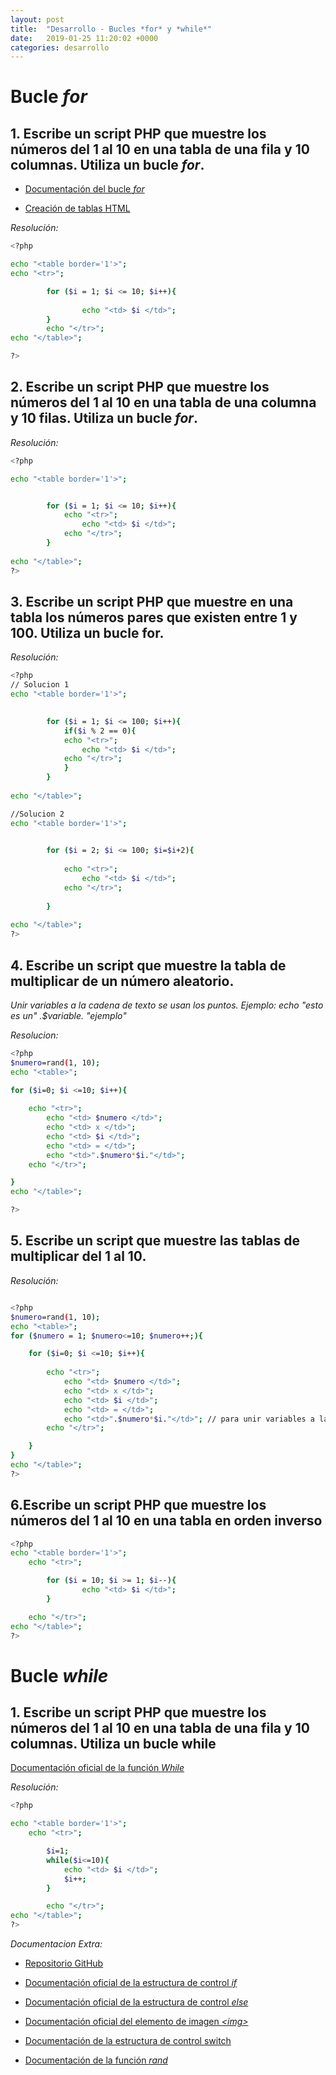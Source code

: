 ```yaml
---
layout: post
title:  "Desarrollo - Bucles *for* y *while*"
date:   2019-01-25 11:20:02 +0000
categories: desarrollo
---
```

# Bucle *for*

## 1. Escribe un script PHP que muestre los números del 1 al 10 en una tabla de una fila y 10 columnas. Utiliza un bucle *for*.

- [Documentación del bucle *for*]( http://php.net/manual/es/control-structures.for.php)

- [Creación de tablas HTML](https://developer.mozilla.org/en-US/docs/Learn/HTML/Tables)

*Resolución:*

```bash
<?php

echo "<table border='1'>";
echo "<tr>";

        for ($i = 1; $i <= 10; $i++){
            
                echo "<td> $i </td>";              
        }
        echo "</tr>"; 
echo "</table>";

?>
```

## 2. Escribe un script PHP que muestre los números del 1 al 10 en una tabla de una columna y 10 filas. Utiliza un bucle *for*.

*Resolución:*

```bash
<?php

echo "<table border='1'>";


        for ($i = 1; $i <= 10; $i++){
            echo "<tr>";
                echo "<td> $i </td>";  
            echo "</tr>";                 
        }
        
echo "</table>";
?>
```

## 3. Escribe un script PHP que muestre en una tabla los números pares que existen entre 1 y 100. Utiliza un bucle for.

*Resolución:*

```bash
<?php
// Solucion 1 
echo "<table border='1'>";
    

        for ($i = 1; $i <= 100; $i++){
            if($i % 2 == 0){
            echo "<tr>";
                echo "<td> $i </td>";
            echo "</tr>";   
            } 
        }
    
echo "</table>";

//Solucion 2
echo "<table border='1'>";
    

        for ($i = 2; $i <= 100; $i=$i+2){
            
            echo "<tr>";
                echo "<td> $i </td>";
            echo "</tr>";   
             
        }
    
echo "</table>";
?>
```


## 4. Escribe un script que muestre la tabla de multiplicar de un número aleatorio.

*Unir variables a la cadena de texto se usan los puntos. Ejemplo: echo "esto es un" .$variable. "ejemplo"*

*Resolucion:*

```bash
<?php
$numero=rand(1, 10);
echo "<table>";

for ($i=0; $i <=10; $i++){
    
    echo "<tr>";
        echo "<td> $numero </td>";
        echo "<td> x </td>";
        echo "<td> $i </td>";
        echo "<td> = </td>";
        echo "<td>".$numero*$i."</td>";
    echo "</tr>";

}
echo "</table>";

?>
```

## 5. Escribe un script que muestre las tablas de multiplicar del 1 al 10.





*Resolución:*

```bash

<?php
$numero=rand(1, 10);
echo "<table>";
for ($numero = 1; $numero<=10; $numero++;){

    for ($i=0; $i <=10; $i++){
    
        echo "<tr>";
            echo "<td> $numero </td>";
            echo "<td> x </td>";
            echo "<td> $i </td>";
            echo "<td> = </td>";
            echo "<td>".$numero*$i."</td>"; // para unir variables a la cadena de texto se usan los .variable.
        echo "</tr>";

    }
}
echo "</table>";
?>
```
## 6.Escribe un script PHP que muestre los números del 1 al 10 en una tabla en orden inverso

```bash
<?php
echo "<table border='1'>";
    echo "<tr>";

        for ($i = 10; $i >= 1; $i--){
                echo "<td> $i </td>";  
        }

    echo "</tr>";
echo "</table>";
?>
```

# Bucle *while*

## 1. Escribe un script PHP que muestre los números del 1 al 10 en una tabla de una fila y 10 columnas. Utiliza un bucle  while

[Documentación oficial de la función *While*](http://php.net/manual/es/control-structures.while.php)

*Resolución:*

```bash
<?php

echo "<table border='1'>";
    echo "<tr>";

        $i=1;
        while($i<=10){
            echo "<td> $i </td>";
            $i++;
        }

        echo "</tr>"; 
echo "</table>";
?>
```

*Documentacion Extra:*

- [Repositorio GitHub](https://github.com/alexdemanuel/Practicas-PHP)

- [Documentación oficial de la estructura de control *if*](http://php.net/manual/es/control-structures.if.php)

- [Documentación oficial de la estructura de control *else*](http://php.net/manual/es/control-structures.else.php)

- [Documentación oficial del elemento de imagen *\<img>*](https://developer.mozilla.org/es/docs/Web/HTML/Elemento/img)

- [Documentación de la estructura de control switch](http://php.net/manual/es/control-structures.switch.php)

- [Documentación de la función *rand*](http://php.net/manual/es/function.rand.php)

